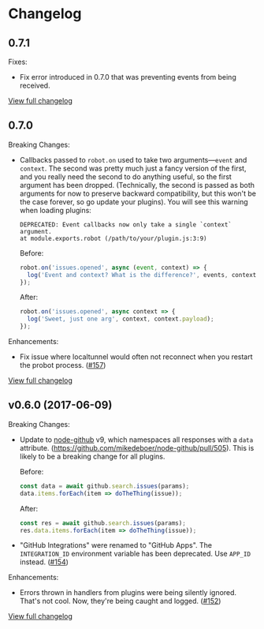 # Changelog

## 0.7.1

Fixes:

- Fix error introduced in 0.7.0 that was preventing events from being received.

[View full changelog](https://github.com/probot/probot/compare/v0.7.0...v0.7.1)

## 0.7.0

Breaking Changes:

- Callbacks passed to `robot.on` used to take two arguments—`event` and `context`. The second was pretty much just a fancy version of the first, and you really need the second to do anything useful, so the first argument has been dropped. (Technically, the second is passed as both arguments for now to preserve backward compatibility, but this won't be the case forever, so go update your plugins). You will see this warning when loading plugins:

    ```
    DEPRECATED: Event callbacks now only take a single `context` argument.
    at module.exports.robot (/path/to/your/plugin.js:3:9)
    ```

    Before:

    ```js
    robot.on('issues.opened', async (event, context) => {
      log('Event and context? What is the difference?', events, context);
    });
    ```

    After:

    ```js
    robot.on('issues.opened', async context => {
      log('Sweet, just one arg', context, context.payload);
    });
    ```

Enhancements:

- Fix issue where localtunnel would often not reconnect when you restart the probot process. ([#157](https://github.com/probot/probot/pull/157))


[View full changelog](https://github.com/probot/probot/compare/v0.6.0...v0.7.0)

## v0.6.0 (2017-06-09)

Breaking Changes:

- Update to [node-github](https://github.com/mikedeboer/node-github) v9, which namespaces all responses with a `data` attribute. (https://github.com/mikedeboer/node-github/pull/505). This is likely to be a breaking change for all plugins.

    Before:

    ```js
    const data = await github.search.issues(params);
    data.items.forEach(item => doTheThing(issue));
    ```

    After:

    ```js
    const res = await github.search.issues(params);
    res.data.items.forEach(item => doTheThing(issue));
    ```

- "GitHub Integrations" were renamed to "GitHub Apps". The `INTEGRATION_ID` environment variable has been deprecated. Use `APP_ID` instead. ([#154](https://github.com/probot/probot/pull/154))

Enhancements:

- Errors thrown in handlers from plugins were being silently ignored. That's not cool. Now, they're being caught and logged.
 ([#152](https://github.com/probot/probot/pull/152))

[View full changelog](https://github.com/probot/probot/compare/v0.5.0...v0.6.0)
